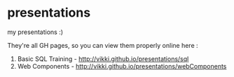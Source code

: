 presentations
=============

my presentations :)

They're all GH pages, so you can view them properly online here : 

1) Basic SQL Training - http://vikki.github.io/presentations/sql
2) Web Components     - http://vikki.github.io/presentations/webComponents
